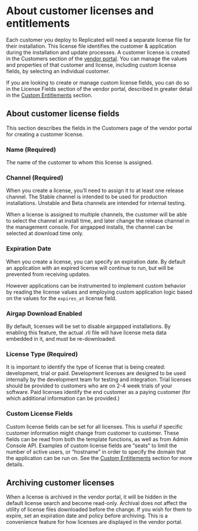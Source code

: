 # About customer licenses and entitlements

Each customer you deploy to Replicated will need a separate license file for their installation.
This license file identifies the customer & application during the installation and update processes.
A customer license is created in the Customers section of the [vendor portal](https://vendor.replicated.com). You can manage the values and properties of that customer and license, including custom license fields, by selecting an individual customer.

If you are looking to create or manage custom license fields, you can do so in the License Fields section of the vendor portal, described in greater detail in the [Custom Entitlements](/vendor/entitlements/custom-entitlements) section.

## About customer license fields

This section describes the fields in the Customers page of the vendor portal
for creating a customer license.

### Name (Required)
The name of the customer to whom this license is assigned.

### Channel (Required)
When you create a license, you’ll need to assign it to at least one release channel.
The Stable channel is intended to be used for production installations.
Unstable and Beta channels are intended for internal testing.

When a license is assigned to multiple channels, the customer will be able to select the channel at install time, and later change the release channel in the management console.
For airgapped installs, the channel can be selected at download time only.

### Expiration Date
When you create a license, you can specify an expiration date. By default an application with an expired license will continue to run, but will be prevented from receiving updates.

However applications can be instrumented to implement custom behavior by reading the license values and employing custom application logic based on the values for the `expires_at` license field.

### Airgap Download Enabled
By default, licenses will be set to disable airgapped installations.
By enabling this feature, the actual .rli file will have license meta data embedded in it, and must be re-downloaded.

### License Type (Required)
It is important to identify the type of license that is being created: development, trial or paid.
Development licenses are designed to be used internally by the development team for testing and integration.
Trial licenses should be provided to customers who are on 2-4 week trials of your software.
Paid licenses identify the end customer as a paying customer (for which additional information can be provided.)

### Custom License Fields
Custom license fields can be set for all licenses.
This is useful if specific customer information might change from customer to customer.
These fields can be read from both the template functions, as well as from Admin Console API.
Examples of custom license fields are “seats” to limit the number of active users, or “hostname” in order to specify the domain that the application can be run on.
See the [Custom Entitlements](/vendor/entitlements/) section for more details.

## Archiving customer licenses
When a license is archived in the vendor portal, it will be hidden in the default license search and become read-only.
Archival does not affect the utility of license files downloaded before the change.
If you wish for them to expire, set an expiration date and policy before archiving.
This is a convenience feature for how licenses are displayed in the vendor portal.
